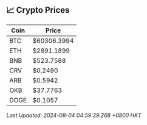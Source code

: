 ## 📈 Crypto Prices

| Coin | Price |
| ---- | ----- |
| BTC | $60306.3994 |
| ETH | $2891.1899 |
| BNB | $523.7588 |
| CRV | $0.2490 |
| ARB | $0.5942 |
| OKB | $37.7763 |
| DOGE | $0.1057 |

_Last Updated: 2024-08-04 04:59:29.268 +0800 HKT_